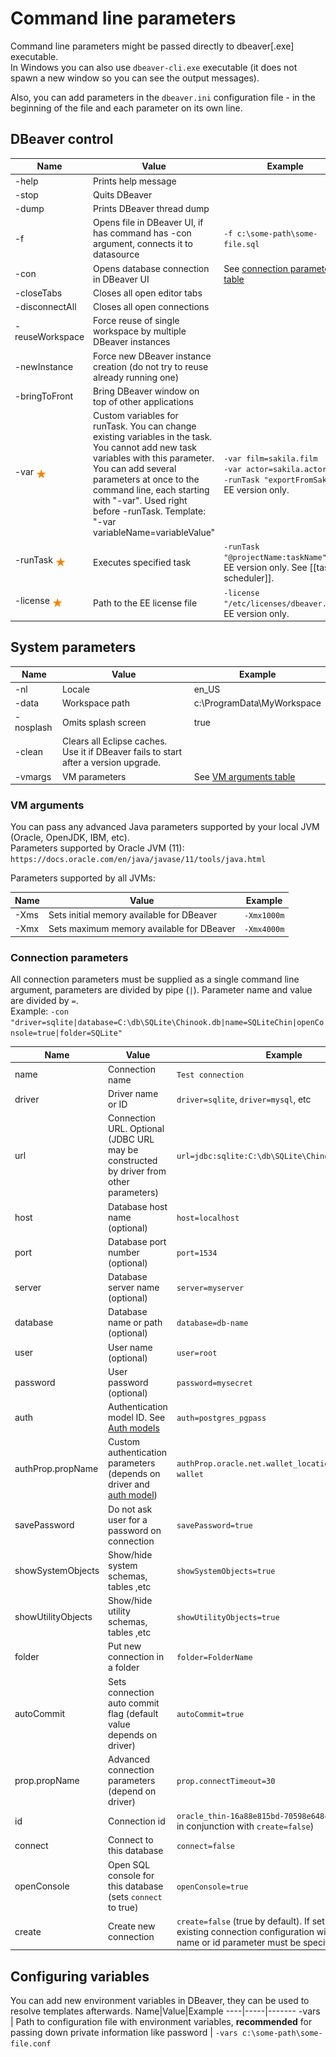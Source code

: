 # Command line parameters

Command line parameters might be passed directly to dbeaver[.exe] executable.  
In Windows you can also use `dbeaver-cli.exe` executable (it does not spawn a new window so you can see the output messages).  

Also, you can add parameters in the `dbeaver.ini` configuration file - in the beginning of the file and each parameter on its own line.

## DBeaver control
Name|Value|Example
----|-----|-------
-help|Prints help message|
-stop|Quits DBeaver|
-dump|Prints DBeaver thread dump|
-f|Opens file in DBeaver UI, if has command has -con argument, connects it to datasource|`-f c:\some-path\some-file.sql`
-con|Opens database connection in DBeaver UI|See [connection parameters table](#connection-parameters)
-closeTabs|Closes all open editor tabs|
-disconnectAll|Closes all open connections|
-reuseWorkspace|Force reuse of single workspace by multiple DBeaver instances|
-newInstance|Force new DBeaver instance creation (do not try to reuse already running one)|
-bringToFront|Bring DBeaver window on top of other applications|
-var <img src="images/commercial_big.png" align="top" vspace="4" height="16"/>|Custom variables for runTask. You can change existing variables in the task. You cannot add new task variables with this parameter. You can add several parameters at once to the command line, each starting with "-var". Used right before -runTask. Template: "-var variableName=variableValue"|`-var film=sakila.film`<br/>`-var actor=sakila.actor`<br/>`-runTask "exportFromSakila"`<br/>EE version only.
-runTask <img src="images/commercial_big.png" align="top" vspace="4" height="16"/>|Executes specified task|`-runTask "@projectName:taskName"`.<br/>EE version only. See [[task scheduler]].
-license <img src="images/commercial_big.png" align="top" vspace="4" height="16"/>|Path to the EE license file|`-license "/etc/licenses/dbeaver.txt"`.<br/>EE version only.


## System parameters

Name|Value|Example
----|-----|-------
-nl|Locale|en_US
-data|Workspace path|c:\ProgramData\MyWorkspace
-nosplash|Omits splash screen|true
-clean|Clears all Eclipse caches. Use it if DBeaver fails to start after a version upgrade.
-vmargs|VM parameters|See [VM arguments table](#vm-arguments)

### VM arguments

You can pass any advanced Java parameters supported by your local JVM (Oracle, OpenJDK, IBM, etc).  
Parameters supported by Oracle JVM (11): `https://docs.oracle.com/en/java/javase/11/tools/java.html`

Parameters supported by all JVMs:

Name|Value|Example
----|-----|-------
-Xms|Sets initial memory available for DBeaver|`-Xmx1000m`
-Xmx|Sets maximum memory available for DBeaver|`-Xmx4000m`

### Connection parameters
All connection parameters must be supplied as a single command line argument, parameters are divided by pipe (`|`). Parameter name and value are divided by `=`.  
Example: `-con "driver=sqlite|database=C:\db\SQLite\Chinook.db|name=SQLiteChin|openConsole=true|folder=SQLite"`

Name|Value|Example
----|-----|-------
name|Connection name|`Test connection`
driver|Driver name or ID|`driver=sqlite`, `driver=mysql`, etc
url|Connection URL. Optional (JDBC URL may be constructed by driver from other parameters)|`url=jdbc:sqlite:C:\db\SQLite\Chinook.db`
host|Database host name (optional)|`host=localhost`
port|Database port number (optional)|`port=1534`
server|Database server name (optional)|`server=myserver`
database|Database name or path (optional)|`database=db-name`
user|User name (optional)|`user=root`
password|User password (optional)|`password=mysecret`
auth|Authentication model ID. See [Auth models](Database-authentication-models) |`auth=postgres_pgpass`
authProp.propName|Custom authentication parameters (depends on driver and [auth model](Database-authentication-models))|`authProp.oracle.net.wallet_location=C:/temp/ora-wallet`
savePassword|Do not ask user for a password on connection|`savePassword=true`
showSystemObjects|Show/hide system schemas, tables ,etc|`showSystemObjects=true`
showUtilityObjects|Show/hide utility schemas, tables ,etc|`showUtilityObjects=true`
folder|Put new connection in a folder|`folder=FolderName`
autoCommit|Sets connection auto commit flag (default value depends on driver)|`autoCommit=true`
prop.propName|Advanced connection parameters (depend on driver)|`prop.connectTimeout=30`
id|Connection id|`oracle_thin-16a88e815bd-70598e648cedd28c` (useful in conjunction with `create=false`)
connect|Connect to this database|`connect=false`
openConsole|Open SQL console for this database (sets `connect` to true)|`openConsole=true`
create|Create new connection|`create=false` (true by default). If set to false then an existing connection configuration will be used. The name or id parameter must be specified.
## Configuring variables
You can add new environment variables in DBeaver, they can be used to resolve templates afterwards.
Name|Value|Example
----|-----|-------
-vars | Path to configuration file with environment variables, **recommended** for passing down private information like password | `-vars c:\some-path\some-file.conf`